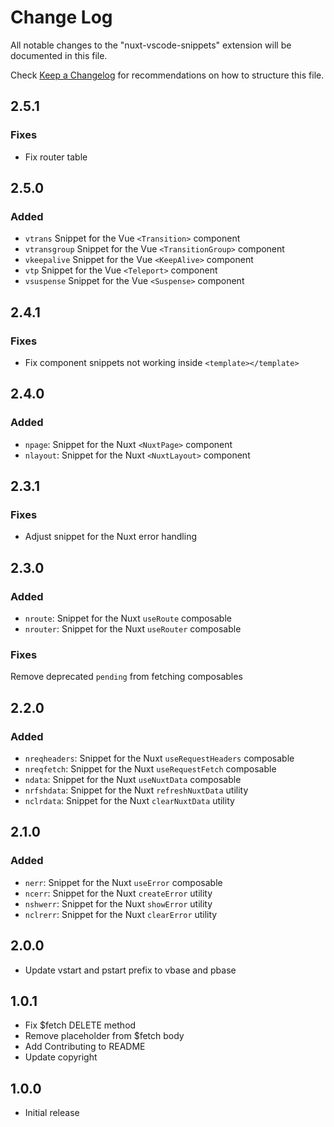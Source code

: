 # Change Log

All notable changes to the "nuxt-vscode-snippets" extension will be documented in this file.

Check [Keep a Changelog](http://keepachangelog.com/) for recommendations on how to structure this file.

## 2.5.1

### Fixes

- Fix router table

## 2.5.0

### Added

- `vtrans` Snippet for the Vue `<Transition>` component
- `vtransgroup` Snippet for the Vue `<TransitionGroup>` component
- `vkeepalive` Snippet for the Vue `<KeepAlive>` component
- `vtp` Snippet for the Vue `<Teleport>` component
- `vsuspense` Snippet for the Vue `<Suspense>` component

## 2.4.1

### Fixes

- Fix component snippets not working inside `<template></template>`

## 2.4.0

### Added

- `npage`: Snippet for the Nuxt `<NuxtPage>` component
- `nlayout`: Snippet for the Nuxt `<NuxtLayout>` component

## 2.3.1

### Fixes

- Adjust snippet for the Nuxt error handling

## 2.3.0

### Added

- `nroute`: Snippet for the Nuxt `useRoute` composable
- `nrouter`: Snippet for the Nuxt `useRouter` composable

### Fixes

Remove deprecated `pending` from fetching composables

## 2.2.0

### Added

- `nreqheaders`: Snippet for the Nuxt `useRequestHeaders` composable
- `nreqfetch`: Snippet for the Nuxt `useRequestFetch` composable
- `ndata`: Snippet for the Nuxt `useNuxtData` composable
- `nrfshdata`: Snippet for the Nuxt `refreshNuxtData` utility
- `nclrdata`: Snippet for the Nuxt `clearNuxtData` utility

## 2.1.0

### Added

- `nerr`: Snippet for the Nuxt `useError` composable
- `ncerr`: Snippet for the Nuxt `createError` utility
- `nshwerr`: Snippet for the Nuxt `showError` utility
- `nclrerr`: Snippet for the Nuxt `clearError` utility

## 2.0.0

- Update vstart and pstart prefix to vbase and pbase

## 1.0.1

- Fix $fetch DELETE method
- Remove placeholder from $fetch body
- Add Contributing to README
- Update copyright

## 1.0.0

- Initial release